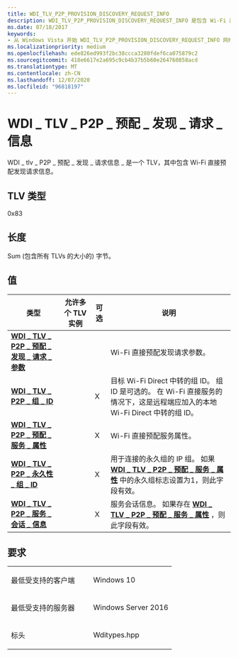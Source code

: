 ```yaml
---
title: WDI_TLV_P2P_PROVISION_DISCOVERY_REQUEST_INFO
description: WDI_TLV_P2P_PROVISION_DISCOVERY_REQUEST_INFO 是包含 Wi-Fi 直接预配发现请求信息的 TLV。
ms.date: 07/18/2017
keywords:
- 从 Windows Vista 开始 WDI_TLV_P2P_PROVISION_DISCOVERY_REQUEST_INFO 网络驱动程序
ms.localizationpriority: medium
ms.openlocfilehash: ede826ed993f2bc38ccca3280fdef6ca075879c2
ms.sourcegitcommit: 418e6617e2a695c9cb4b37b5b60e264760858acd
ms.translationtype: MT
ms.contentlocale: zh-CN
ms.lasthandoff: 12/07/2020
ms.locfileid: "96818197"
---
```

# <a name="wdi_tlv_p2p_provision_discovery_request_info"></a>WDI \_ TLV \_ P2P \_ 预配 \_ 发现 \_ 请求 \_ 信息


WDI \_ tlv \_ P2P \_ 预配 \_ 发现 \_ 请求信息 \_ 是一个 TLV，其中包含 Wi-Fi 直接预配发现请求信息。

## <a name="tlv-type"></a>TLV 类型


0x83

## <a name="length"></a>长度


Sum (包含所有 TLVs 的大小的) 字节。

## <a name="values"></a>值


| 类型                                                                                                                   | 允许多个 TLV 实例 | 可选 | 说明                                                                                                                                                                                                                             |
|------------------------------------------------------------------------------------------------------------------------|--------------------------------|----------|-----------------------------------------------------------------------------------------------------------------------------------------------------------------------------------------------------------------------------------------|
| [**WDI \_ TLV \_ P2P \_ 预配 \_ 发现 \_ 请求 \_ 参数**](wdi-tlv-p2p-provision-discovery-request-parameters.md) |                                |          | Wi-Fi 直接预配发现请求参数。                                                                                                                                                                                |
| [**WDI \_ TLV \_ P2P \_ 组 \_ ID**](wdi-tlv-p2p-group-id.md)                                                               |                                | X        | 目标 Wi-Fi Direct 中转的组 ID。 组 ID 是可选的。 在 Wi-Fi 直接服务的情况下，这是远程端应加入的本地 Wi-Fi Direct 中转的组 ID。                                       |
| [**WDI \_ TLV \_ P2P \_ 预配 \_ 服务 \_ 属性**](wdi-tlv-p2p-provision-service-attributes.md)                      |                                | X        | Wi-Fi 直接预配服务属性。                                                                                                                                                                                          |
| [**WDI \_ TLV \_ P2P \_ 永久性 \_ 组 \_ ID**](wdi-tlv-p2p-persistent-group-id.md)                                        |                                | X        | 用于连接的永久组的 IP 组。 如果 [**WDI \_ TLV \_ P2P \_ 预配 \_ 服务 \_ 属性**](wdi-tlv-p2p-provision-service-attributes.md) 中的永久组标志设置为1，则此字段有效。 |
| [**WDI \_ TLV \_ P2P \_ 服务 \_ 会话 \_ 信息**](wdi-tlv-p2p-service-session-info.md)                                      |                                | X        | 服务会话信息。 如果存在 [**WDI \_ TLV \_ P2P \_ 预配 \_ 服务 \_ 属性**](wdi-tlv-p2p-provision-service-attributes.md) ，则此字段有效。                                                                       |

 

<a name="requirements"></a>要求
------------

<table>
<colgroup>
<col width="50%" />
<col width="50%" />
</colgroup>
<tbody>
<tr class="odd">
<td><p>最低受支持的客户端</p></td>
<td><p>Windows 10</p></td>
</tr>
<tr class="even">
<td><p>最低受支持的服务器</p></td>
<td><p>Windows Server 2016</p></td>
</tr>
<tr class="odd">
<td><p>标头</p></td>
<td>Wditypes.hpp</td>
</tr>
</tbody>
</table>

 

 




